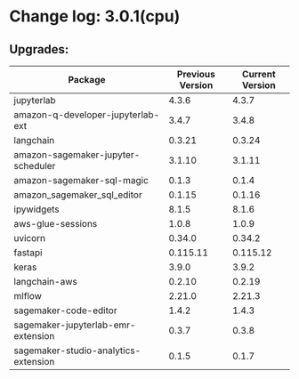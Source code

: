 # Change log: 3.0.1(cpu)

## Upgrades: 

Package | Previous Version | Current Version
---|---|---
jupyterlab|4.3.6|4.3.7
amazon-q-developer-jupyterlab-ext|3.4.7|3.4.8
langchain|0.3.21|0.3.24
amazon-sagemaker-jupyter-scheduler|3.1.10|3.1.11
amazon-sagemaker-sql-magic|0.1.3|0.1.4
amazon_sagemaker_sql_editor|0.1.15|0.1.16
ipywidgets|8.1.5|8.1.6
aws-glue-sessions|1.0.8|1.0.9
uvicorn|0.34.0|0.34.2
fastapi|0.115.11|0.115.12
keras|3.9.0|3.9.2
langchain-aws|0.2.10|0.2.19
mlflow|2.21.0|2.21.3
sagemaker-code-editor|1.4.2|1.4.3
sagemaker-jupyterlab-emr-extension|0.3.7|0.3.8
sagemaker-studio-analytics-extension|0.1.5|0.1.7

